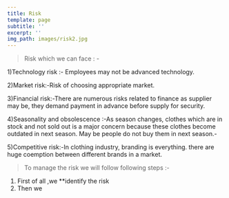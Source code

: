 ```yaml
---
title: Risk
template: page
subtitle: ''
excerpt: ''
img_path: images/risk2.jpg
---
```

> Risk which we can face : -

1)Technology risk :- Employees may not be advanced technology.

2)Market risk:-Risk of choosing appropriate market.

3)Financial risk:-There are numerous
risks related to finance as supplier may be, they demand payment in advance before supply for
security.


4)Seasonality and obsolescence :-As season changes, clothes which are in stock and not sold
out is a major concern because these clothes become outdated in next season. May be people
do not buy them in next season.-

5)Competitive risk:-In clothing industry, branding is everything. there are huge coemption
between different brands in a market.
 
 
>  To manage the risk we will follow following steps :-

1.  First of all ,we  **identify   the risk 
2. Then we 